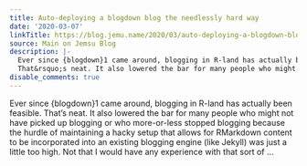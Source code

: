 ```yaml
---
title: Auto-deploying a blogdown blog the needlessly hard way
date: '2020-03-07'
linkTitle: https://blog.jemu.name/2020/03/auto-deploying-a-blogdown-blog-the-needlessly-hard-way/
source: Main on Jemsu Blog
description: |-
  Ever since {blogdown}1 came around, blogging in R-land has actually been feasible.
  That&rsquo;s neat. It also lowered the bar for many people who might not have picked up blogging or who more-or-less stopped blogging because the hurdle of maintaining a hacky setup that allows for RMarkdown content to be incorporated into an existing blogging engine (like Jekyll) was just a little too high. Not that I would have any experience with that sort of ...
disable_comments: true
---
```

Ever since {blogdown}1 came around, blogging in R-land has actually been feasible.
That&rsquo;s neat. It also lowered the bar for many people who might not have picked up blogging or who more-or-less stopped blogging because the hurdle of maintaining a hacky setup that allows for RMarkdown content to be incorporated into an existing blogging engine (like Jekyll) was just a little too high. Not that I would have any experience with that sort of ...